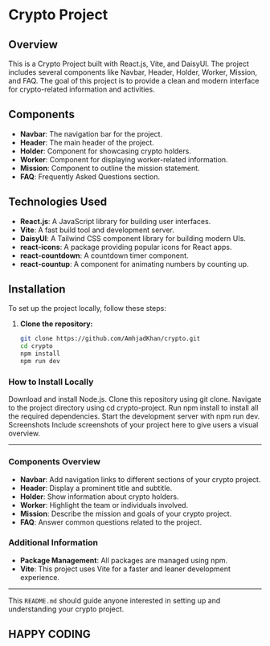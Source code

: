 # Crypto Project

## Overview

This is a Crypto Project built with React.js, Vite, and DaisyUI. The project includes several components like Navbar, Header, Holder, Worker, Mission, and FAQ. The goal of this project is to provide a clean and modern interface for crypto-related information and activities.

## Components

- **Navbar**: The navigation bar for the project.
- **Header**: The main header of the project.
- **Holder**: Component for showcasing crypto holders.
- **Worker**: Component for displaying worker-related information.
- **Mission**: Component to outline the mission statement.
- **FAQ**: Frequently Asked Questions section.

## Technologies Used

- **React.js**: A JavaScript library for building user interfaces.
- **Vite**: A fast build tool and development server.
- **DaisyUI**: A Tailwind CSS component library for building modern UIs.
- **react-icons**: A package providing popular icons for React apps.
- **react-countdown**: A countdown timer component.
- **react-countup**: A component for animating numbers by counting up.

## Installation

To set up the project locally, follow these steps:

1. **Clone the repository:**

   ```bash
   git clone https://github.com/AmhjadKhan/crypto.git
   cd crypto
   npm install
   npm run dev


### How to Install Locally
Download and install Node.js.
Clone this repository using git clone.
Navigate to the project directory using cd crypto-project.
Run npm install to install all the required dependencies.
Start the development server with npm run dev.
Screenshots
Include screenshots of your project here to give users a visual overview.


---

### Components Overview

- **Navbar**: Add navigation links to different sections of your crypto project.
- **Header**: Display a prominent title and subtitle.
- **Holder**: Show information about crypto holders.
- **Worker**: Highlight the team or individuals involved.
- **Mission**: Describe the mission and goals of your crypto project.
- **FAQ**: Answer common questions related to the project.

### Additional Information

- **Package Management**: All packages are managed using npm.
- **Vite**: This project uses Vite for a faster and leaner development experience.

---

This `README.md` should guide anyone interested in setting up and understanding your crypto project.

<h2>HAPPY CODING</h2>